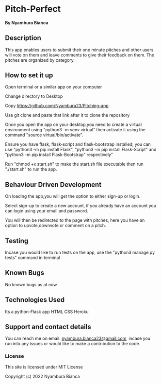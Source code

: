 # Pitch-Perfect


#### By Nyambura Bianca

## Description
This app enables users to submit their one minute pitches and other users will vote on them and leave comments to give their feedback on them.
The pitches are organized by category. 

## How to set it up
Open terminal or a similar app on your computer

Change directory to Desktop

Copy https://github.com/Nyambura23/Pitching-app

Use git clone and paste that link after it to clone the repository

Once you open the app on your desktop,you need to create a virtual environment using "python3 -m venv virtual" then activate it using the command "source virtual/bin/activate".

Ensure you have flask, flask-script and flask-bootstrap installed, you can use "python3 -m pip install Flask", "python3 -m pip install Flask-Script" and "python3 -m pip install Flask-Bootstrap" respectively"


Run "chmod +x start.sh" to make the start.sh file executable then run "./start.sh" to run the app.

## Behaviour Driven Development

On loading the app,you will get the option to either sign-up or login.

Select sign-up to create a new account, if you already have an account you can login using your email and password.

You will then be redirected to the page with pitches, here you have an option to upvote,downvote or comment on a pitch.


## Testing
Incase you would like to run tests on the app, use the "python3 manage.py tests" command in terminal


## Known Bugs
No known bugs as at now

## Technologies Used
Its a python-Flask app 
HTML
CSS
Heroku

## Support and contact details
You can reach me on email: nyambura.bianca23@gmail.com, incase you run into any issues or would like to make a contribution to the code.

### License
This site is licensed under MIT License

Copyright (c) 2022 Nyambura Bianca
